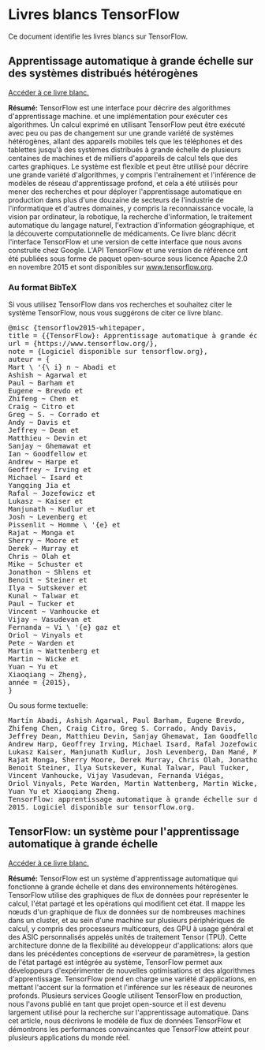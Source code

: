 # Livres blancs TensorFlow

Ce document identifie les livres blancs sur TensorFlow.

## Apprentissage automatique à grande échelle sur des systèmes distribués hétérogènes

[Accéder à ce livre blanc.](https://static.googleusercontent.com/media/research.google.com/en//pubs/archive/45166.pdf)

**Résumé:** TensorFlow est une interface pour décrire des algorithmes d'apprentissage machine. et une implémentation pour exécuter ces algorithmes. Un calcul exprimé en utilisant TensorFlow peut être exécuté avec peu ou pas de changement sur une grande variété de systèmes hétérogènes, allant des appareils mobiles tels que les téléphones et des tablettes jusqu'à des systèmes distribués à grande échelle de plusieurs centaines de machines et de milliers d'appareils de calcul tels que des cartes graphiques. Le système est flexible et peut être utilisé pour décrire une grande variété d'algorithmes, y compris l'entraînement et l'inférence de modèles de réseau d'apprentissage profond, et cela a été utilisés pour mener des recherches et pour déployer l'apprentissage automatique en production dans plus d'une douzaine de secteurs de l'industrie de l'informatique et d'autres domaines, y compris la reconnaissance vocale, la vision par ordinateur, la robotique, la recherche d'information, le traitement automatique du langage naturel, l'extraction d'information géographique, et la découverte computationnelle de médicaments. Ce livre blanc décrit l'interface TensorFlow et une version de cette interface que nous avons construite chez Google. L'API TensorFlow et une version de référence ont été publiées sous forme de paquet open-source sous licence Apache 2.0 en novembre 2015 et sont disponibles sur www.tensorflow.org.

### Au format BibTeX

Si vous utilisez TensorFlow dans vos recherches et souhaitez citer le système TensorFlow, nous vous suggérons de citer ce livre blanc.

<pre>@misc {tensorflow2015-whitepaper,<br>title = {{TensorFlow}: Apprentissage automatique à grande échelle sur des systèmes hétérogènes},<br>url = {https://www.tensorflow.org/},<br>note = {Logiciel disponible sur tensorflow.org},<br>auteur = {<br>Mart \ '{\ i} n ~ Abadi et<br>Ashish ~ Agarwal et<br>Paul ~ Barham et<br>Eugene ~ Brevdo et<br>Zhifeng ~ Chen et<br>Craig ~ Citro et<br>Greg ~ S. ~ Corrado et<br>Andy ~ Davis et<br>Jeffrey ~ Dean et<br>Matthieu ~ Devin et<br>Sanjay ~ Ghemawat et<br>Ian ~ Goodfellow et<br>Andrew ~ Harpe et<br>Geoffrey ~ Irving et<br>Michael ~ Isard et<br>Yangqing Jia et<br>Rafal ~ Jozefowicz et<br>Lukasz ~ Kaiser et<br>Manjunath ~ Kudlur et<br>Josh ~ Levenberg et<br>Pissenlit ~ Homme \ '{e} et<br>Rajat ~ Monga et<br>Sherry ~ Moore et<br>Derek ~ Murray et<br>Chris ~ Olah et<br>Mike ~ Schuster et<br>Jonathon ~ Shlens et<br>Benoit ~ Steiner et<br>Ilya ~ Sutskever et<br>Kunal ~ Talwar et<br>Paul ~ Tucker et<br>Vincent ~ Vanhoucke et<br>Vijay ~ Vasudevan et<br>Fernanda ~ Vi \ '{e} gaz et<br>Oriol ~ Vinyals et<br>Pete ~ Warden et<br>Martin ~ Wattenberg et<br>Martin ~ Wicke et<br>Yuan ~ Yu et<br>Xiaoqiang ~ Zheng},<br>année = {2015},<br>}<br></pre>

Ou sous forme textuelle:

<pre>Martín Abadi, Ashish Agarwal, Paul Barham, Eugene Brevdo,<br>Zhifeng Chen, Craig Citro, Greg S. Corrado, Andy Davis,<br>Jeffrey Dean, Matthieu Devin, Sanjay Ghemawat, Ian Goodfellow,<br>Andrew Harp, Geoffrey Irving, Michael Isard, Rafal Jozefowicz, Yangqing Jia,<br>Lukasz Kaiser, Manjunath Kudlur, Josh Levenberg, Dan Mané, Mike Schuster,<br>Rajat Monga, Sherry Moore, Derek Murray, Chris Olah, Jonathon Shlens,<br>Benoit Steiner, Ilya Sutskever, Kunal Talwar, Paul Tucker,<br>Vincent Vanhoucke, Vijay Vasudevan, Fernanda Viégas,<br>Oriol Vinyals, Pete Warden, Martin Wattenberg, Martin Wicke,<br>Yuan Yu et Xiaoqiang Zheng.<br>TensorFlow: apprentissage automatique à grande échelle sur des systèmes hétérogènes,<br>2015. Logiciel disponible sur tensorflow.org.<br></pre>

## TensorFlow: un système pour l'apprentissage automatique à grande échelle

[Accéder à ce livre blanc.](https://www.usenix.org/system/files/conference/osdi16/osdi16-abadi.pdf)

**Résumé:** TensorFlow est un système d'apprentissage automatique qui fonctionne à grande échelle et dans des environnements hétérogènes. TensorFlow utilise des graphiques de flux de données pour représenter le calcul, l'état partagé et les opérations qui modifient cet état. Il mappe les nœuds d'un graphique de flux de données sur de nombreuses machines dans un cluster, et au sein d'une machine sur plusieurs périphériques de calcul, y compris des processeurs multicœurs, des GPU à usage général et des ASIC personnalisés appelés unités de traitement Tensor (TPU). Cette architecture donne de la flexibilité au développeur d'applications: alors que dans les précédentes conceptions de «serveur de paramètres», la gestion de l'état partagé est intégrée au système, TensorFlow permet aux développeurs d'expérimenter de nouvelles optimisations et des algorithmes d'apprentissage. TensorFlow prend en charge une variété d'applications, en mettant l'accent sur la formation et l'inférence sur les réseaux de neurones profonds. Plusieurs services Google utilisent TensorFlow en production, nous l'avons publié en tant que projet open-source et il est devenu largement utilisé pour la recherche sur l'apprentissage automatique. Dans cet article, nous décrivons le modèle de flux de données TensorFlow et démontrons les performances convaincantes que TensorFlow atteint pour plusieurs applications du monde réel.
